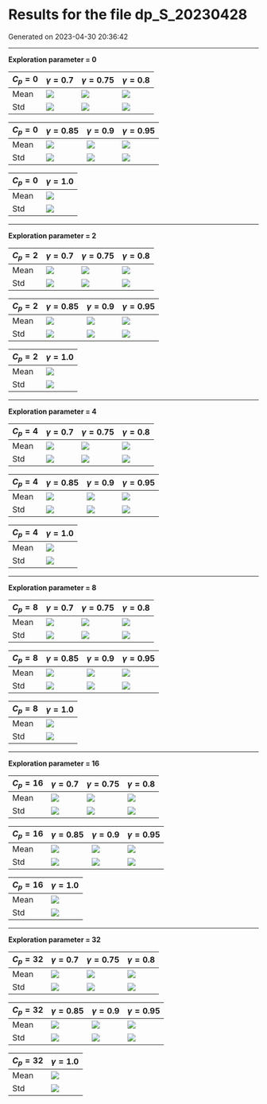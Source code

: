 # Results for the file dp_S_20230428 

Generated on 2023-04-30 20:36:42

---

**Exploration parameter = 0**

| $C_p=0$| $\gamma = 0.7$| $\gamma = 0.75$| $\gamma = 0.8$| 
| --- | --- | --- | --- | 
| Mean | ![](fig/dp_R/mean_g_0.7_cp_0.png) | ![](fig/dp_R/mean_g_0.75_cp_0.png) | ![](fig/dp_R/mean_g_0.8_cp_0.png) | 
| Std | ![](fig/dp_R/std_g_0.7_cp_0.png) | ![](fig/dp_R/std_g_0.75_cp_0.png) | ![](fig/dp_R/std_g_0.8_cp_0.png) | 

| $C_p=0$| $\gamma = 0.85$| $\gamma = 0.9$| $\gamma = 0.95$| 
| --- | --- | --- | --- | 
| Mean | ![](fig/dp_R/mean_g_0.85_cp_0.png) | ![](fig/dp_R/mean_g_0.9_cp_0.png) | ![](fig/dp_R/mean_g_0.95_cp_0.png) | 
| Std | ![](fig/dp_R/std_g_0.85_cp_0.png) | ![](fig/dp_R/std_g_0.9_cp_0.png) | ![](fig/dp_R/std_g_0.95_cp_0.png) | 

| $C_p=0$| $\gamma = 1.0$| 
| --- | --- | 
| Mean | ![](fig/dp_R/mean_g_1.0_cp_0.png) | 
| Std | ![](fig/dp_R/std_g_1.0_cp_0.png) | 

---

**Exploration parameter = 2**

| $C_p=2$| $\gamma = 0.7$| $\gamma = 0.75$| $\gamma = 0.8$| 
| --- | --- | --- | --- | 
| Mean | ![](fig/dp_R/mean_g_0.7_cp_2.png) | ![](fig/dp_R/mean_g_0.75_cp_2.png) | ![](fig/dp_R/mean_g_0.8_cp_2.png) | 
| Std | ![](fig/dp_R/std_g_0.7_cp_2.png) | ![](fig/dp_R/std_g_0.75_cp_2.png) | ![](fig/dp_R/std_g_0.8_cp_2.png) | 

| $C_p=2$| $\gamma = 0.85$| $\gamma = 0.9$| $\gamma = 0.95$| 
| --- | --- | --- | --- | 
| Mean | ![](fig/dp_R/mean_g_0.85_cp_2.png) | ![](fig/dp_R/mean_g_0.9_cp_2.png) | ![](fig/dp_R/mean_g_0.95_cp_2.png) | 
| Std | ![](fig/dp_R/std_g_0.85_cp_2.png) | ![](fig/dp_R/std_g_0.9_cp_2.png) | ![](fig/dp_R/std_g_0.95_cp_2.png) | 

| $C_p=2$| $\gamma = 1.0$| 
| --- | --- | 
| Mean | ![](fig/dp_R/mean_g_1.0_cp_2.png) | 
| Std | ![](fig/dp_R/std_g_1.0_cp_2.png) | 

---

**Exploration parameter = 4**

| $C_p=4$| $\gamma = 0.7$| $\gamma = 0.75$| $\gamma = 0.8$| 
| --- | --- | --- | --- | 
| Mean | ![](fig/dp_R/mean_g_0.7_cp_4.png) | ![](fig/dp_R/mean_g_0.75_cp_4.png) | ![](fig/dp_R/mean_g_0.8_cp_4.png) | 
| Std | ![](fig/dp_R/std_g_0.7_cp_4.png) | ![](fig/dp_R/std_g_0.75_cp_4.png) | ![](fig/dp_R/std_g_0.8_cp_4.png) | 

| $C_p=4$| $\gamma = 0.85$| $\gamma = 0.9$| $\gamma = 0.95$| 
| --- | --- | --- | --- | 
| Mean | ![](fig/dp_R/mean_g_0.85_cp_4.png) | ![](fig/dp_R/mean_g_0.9_cp_4.png) | ![](fig/dp_R/mean_g_0.95_cp_4.png) | 
| Std | ![](fig/dp_R/std_g_0.85_cp_4.png) | ![](fig/dp_R/std_g_0.9_cp_4.png) | ![](fig/dp_R/std_g_0.95_cp_4.png) | 

| $C_p=4$| $\gamma = 1.0$| 
| --- | --- | 
| Mean | ![](fig/dp_R/mean_g_1.0_cp_4.png) | 
| Std | ![](fig/dp_R/std_g_1.0_cp_4.png) | 

---

**Exploration parameter = 8**

| $C_p=8$| $\gamma = 0.7$| $\gamma = 0.75$| $\gamma = 0.8$| 
| --- | --- | --- | --- | 
| Mean | ![](fig/dp_R/mean_g_0.7_cp_8.png) | ![](fig/dp_R/mean_g_0.75_cp_8.png) | ![](fig/dp_R/mean_g_0.8_cp_8.png) | 
| Std | ![](fig/dp_R/std_g_0.7_cp_8.png) | ![](fig/dp_R/std_g_0.75_cp_8.png) | ![](fig/dp_R/std_g_0.8_cp_8.png) | 

| $C_p=8$| $\gamma = 0.85$| $\gamma = 0.9$| $\gamma = 0.95$| 
| --- | --- | --- | --- | 
| Mean | ![](fig/dp_R/mean_g_0.85_cp_8.png) | ![](fig/dp_R/mean_g_0.9_cp_8.png) | ![](fig/dp_R/mean_g_0.95_cp_8.png) | 
| Std | ![](fig/dp_R/std_g_0.85_cp_8.png) | ![](fig/dp_R/std_g_0.9_cp_8.png) | ![](fig/dp_R/std_g_0.95_cp_8.png) | 

| $C_p=8$| $\gamma = 1.0$| 
| --- | --- | 
| Mean | ![](fig/dp_R/mean_g_1.0_cp_8.png) | 
| Std | ![](fig/dp_R/std_g_1.0_cp_8.png) | 

---

**Exploration parameter = 16**

| $C_p=16$| $\gamma = 0.7$| $\gamma = 0.75$| $\gamma = 0.8$| 
| --- | --- | --- | --- | 
| Mean | ![](fig/dp_R/mean_g_0.7_cp_16.png) | ![](fig/dp_R/mean_g_0.75_cp_16.png) | ![](fig/dp_R/mean_g_0.8_cp_16.png) | 
| Std | ![](fig/dp_R/std_g_0.7_cp_16.png) | ![](fig/dp_R/std_g_0.75_cp_16.png) | ![](fig/dp_R/std_g_0.8_cp_16.png) | 

| $C_p=16$| $\gamma = 0.85$| $\gamma = 0.9$| $\gamma = 0.95$| 
| --- | --- | --- | --- | 
| Mean | ![](fig/dp_R/mean_g_0.85_cp_16.png) | ![](fig/dp_R/mean_g_0.9_cp_16.png) | ![](fig/dp_R/mean_g_0.95_cp_16.png) | 
| Std | ![](fig/dp_R/std_g_0.85_cp_16.png) | ![](fig/dp_R/std_g_0.9_cp_16.png) | ![](fig/dp_R/std_g_0.95_cp_16.png) | 

| $C_p=16$| $\gamma = 1.0$| 
| --- | --- | 
| Mean | ![](fig/dp_R/mean_g_1.0_cp_16.png) | 
| Std | ![](fig/dp_R/std_g_1.0_cp_16.png) | 

---

**Exploration parameter = 32**

| $C_p=32$| $\gamma = 0.7$| $\gamma = 0.75$| $\gamma = 0.8$| 
| --- | --- | --- | --- | 
| Mean | ![](fig/dp_R/mean_g_0.7_cp_32.png) | ![](fig/dp_R/mean_g_0.75_cp_32.png) | ![](fig/dp_R/mean_g_0.8_cp_32.png) | 
| Std | ![](fig/dp_R/std_g_0.7_cp_32.png) | ![](fig/dp_R/std_g_0.75_cp_32.png) | ![](fig/dp_R/std_g_0.8_cp_32.png) | 

| $C_p=32$| $\gamma = 0.85$| $\gamma = 0.9$| $\gamma = 0.95$| 
| --- | --- | --- | --- | 
| Mean | ![](fig/dp_R/mean_g_0.85_cp_32.png) | ![](fig/dp_R/mean_g_0.9_cp_32.png) | ![](fig/dp_R/mean_g_0.95_cp_32.png) | 
| Std | ![](fig/dp_R/std_g_0.85_cp_32.png) | ![](fig/dp_R/std_g_0.9_cp_32.png) | ![](fig/dp_R/std_g_0.95_cp_32.png) | 

| $C_p=32$| $\gamma = 1.0$| 
| --- | --- | 
| Mean | ![](fig/dp_R/mean_g_1.0_cp_32.png) | 
| Std | ![](fig/dp_R/std_g_1.0_cp_32.png) | 

